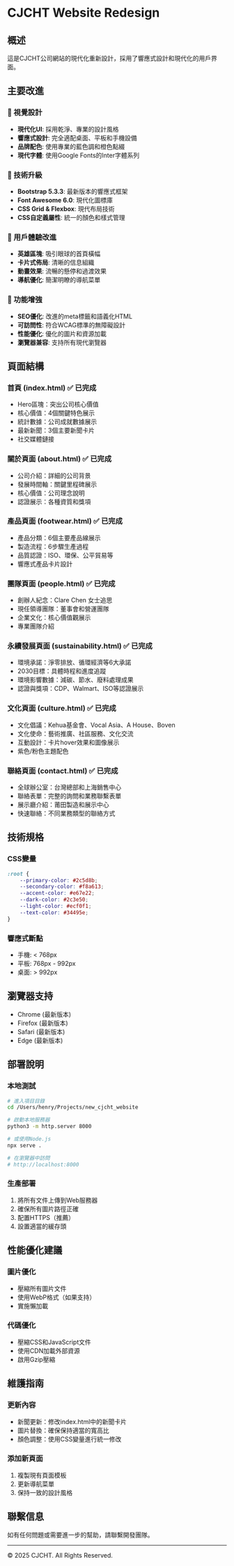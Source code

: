 # CJCHT Website Redesign

## 概述
這是CJCHT公司網站的現代化重新設計，採用了響應式設計和現代化的用戶界面。

## 主要改進

### 🎨 視覺設計
- **現代化UI**: 採用乾淨、專業的設計風格
- **響應式設計**: 完全適配桌面、平板和手機設備
- **品牌配色**: 使用專業的藍色調和橙色點綴
- **現代字體**: 使用Google Fonts的Inter字體系列

### 🚀 技術升級
- **Bootstrap 5.3.3**: 最新版本的響應式框架
- **Font Awesome 6.0**: 現代化圖標庫
- **CSS Grid & Flexbox**: 現代布局技術
- **CSS自定義屬性**: 統一的顏色和樣式管理

### 📱 用戶體驗改進
- **英雄區塊**: 吸引眼球的首頁橫幅
- **卡片式佈局**: 清晰的信息組織
- **動畫效果**: 流暢的懸停和過渡效果
- **導航優化**: 簡潔明瞭的導航菜單

### 🔧 功能增強
- **SEO優化**: 改進的meta標籤和語義化HTML
- **可訪問性**: 符合WCAG標準的無障礙設計
- **性能優化**: 優化的圖片和資源加載
- **瀏覽器兼容**: 支持所有現代瀏覽器

## 頁面結構

### 首頁 (index.html) ✅ 已完成
- Hero區塊：突出公司核心價值
- 核心價值：4個關鍵特色展示
- 統計數據：公司成就數據展示
- 最新新聞：3個主要新聞卡片
- 社交媒體鏈接

### 關於頁面 (about.html) ✅ 已完成
- 公司介紹：詳細的公司背景
- 發展時間軸：關鍵里程碑展示
- 核心價值：公司理念說明
- 認證展示：各種資質和獎項

### 產品頁面 (footwear.html) ✅ 已完成
- 產品分類：6個主要產品線展示
- 製造流程：6步驟生產過程
- 品質認證：ISO、環保、公平貿易等
- 響應式產品卡片設計

### 團隊頁面 (people.html) ✅ 已完成
- 創辦人紀念：Clare Chen 女士追思
- 現任領導團隊：董事會和營運團隊
- 企業文化：核心價值觀展示
- 專業團隊介紹

### 永續發展頁面 (sustainability.html) ✅ 已完成
- 環境承諾：淨零排放、循環經濟等6大承諾
- 2030目標：具體時程和進度追蹤
- 環境影響數據：減碳、節水、廢料處理成果
- 認證與獎項：CDP、Walmart、ISO等認證展示

### 文化頁面 (culture.html) ✅ 已完成
- 文化倡議：Kehua基金會、Vocal Asia、A House、Boven
- 文化使命：藝術推廣、社區服務、文化交流
- 互動設計：卡片hover效果和圖像展示
- 紫色/粉色主題配色

### 聯絡頁面 (contact.html) ✅ 已完成
- 全球辦公室：台灣總部和上海銷售中心
- 聯絡表單：完整的詢問和業務聯繫表單
- 展示廳介紹：莆田製造和展示中心
- 快速聯絡：不同業務類型的聯絡方式

## 技術規格

### CSS變量
```css
:root {
    --primary-color: #2c5d8b;
    --secondary-color: #f8a613;
    --accent-color: #e67e22;
    --dark-color: #2c3e50;
    --light-color: #ecf0f1;
    --text-color: #34495e;
}
```

### 響應式斷點
- 手機: < 768px
- 平板: 768px - 992px
- 桌面: > 992px

## 瀏覽器支持
- Chrome (最新版本)
- Firefox (最新版本)
- Safari (最新版本)
- Edge (最新版本)

## 部署說明

### 本地測試
```bash
# 進入項目目錄
cd /Users/henry/Projects/new_cjcht_website

# 啟動本地服務器
python3 -m http.server 8000

# 或使用Node.js
npx serve .

# 在瀏覽器中訪問
# http://localhost:8000
```

### 生產部署
1. 將所有文件上傳到Web服務器
2. 確保所有圖片路徑正確
3. 配置HTTPS（推薦）
4. 設置適當的緩存頭

## 性能優化建議

### 圖片優化
- 壓縮所有圖片文件
- 使用WebP格式（如果支持）
- 實施懶加載

### 代碼優化
- 壓縮CSS和JavaScript文件
- 使用CDN加載外部資源
- 啟用Gzip壓縮

## 維護指南

### 更新內容
- 新聞更新：修改index.html中的新聞卡片
- 圖片替換：確保保持適當的寬高比
- 顏色調整：使用CSS變量進行統一修改

### 添加新頁面
1. 複製現有頁面模板
2. 更新導航菜單
3. 保持一致的設計風格

## 聯繫信息
如有任何問題或需要進一步的幫助，請聯繫開發團隊。

---

© 2025 CJCHT. All Rights Reserved.